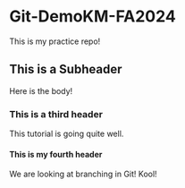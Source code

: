 # Git-DemoKM-FA2024

This is my practice repo!

## This is a Subheader
Here is the body!

### This is a third header
This tutorial is going quite well.

#### This is my fourth header
We are looking at branching in Git! Kool!